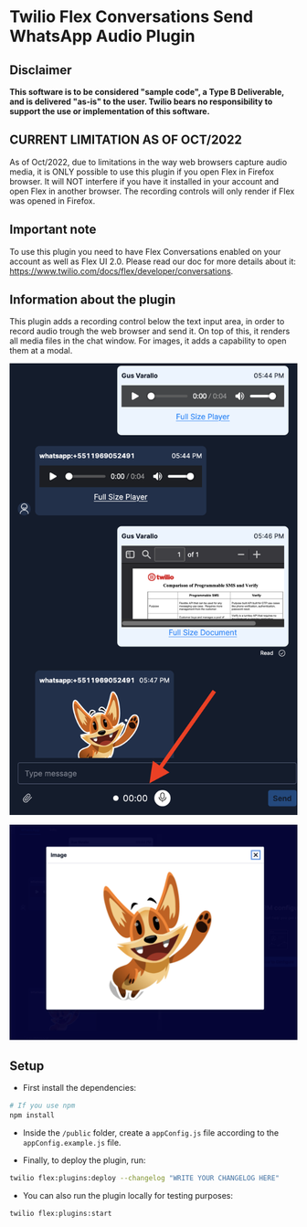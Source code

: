 # Twilio Flex Conversations Send WhatsApp Audio Plugin

## Disclaimer

**This software is to be considered "sample code", a Type B Deliverable, and is delivered "as-is" to the user. Twilio bears no responsibility to support the use or implementation of this software.**

## CURRENT LIMITATION AS OF OCT/2022

As of Oct/2022, due to limitations in the way web browsers capture audio media, it is ONLY possible to use this plugin if you open Flex in Firefox browser. It will NOT interfere if you have it installed in your account and open Flex in another browser. The recording controls will only render if Flex was opened in Firefox.

## Important note

To use this plugin you need to have Flex Conversations enabled on your account as well as Flex UI 2.0. Please read our doc for more details about it: https://www.twilio.com/docs/flex/developer/conversations.

## Information about the plugin

This plugin adds a recording control below the text input area, in order to record audio trough the web browser and send it. On top of this, it renders all media files in the chat window. For images, it adds a capability to open them at a modal.

![chat window](chat-window.png)

![modal](modal.png)

## Setup

- First install the dependencies:

```bash
# If you use npm
npm install
```

- Inside the `/public` folder, create a `appConfig.js` file according to the `appConfig.example.js` file.

- Finally, to deploy the plugin, run:

```bash
twilio flex:plugins:deploy --changelog "WRITE YOUR CHANGELOG HERE"
```

- You can also run the plugin locally for testing purposes:

```bash
twilio flex:plugins:start
```
